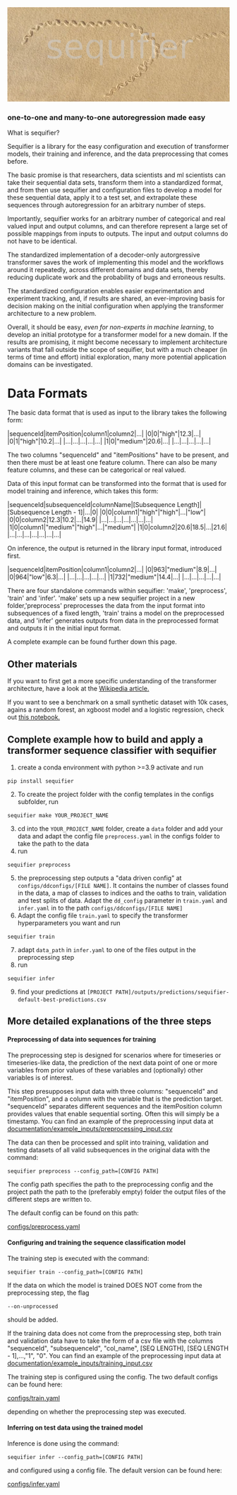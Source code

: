 <img src="./design/sequifier.png">


### one-to-one and many-to-one autoregression made easy


What is sequifier?

Sequifier is a library for the easy configuration and execution of transformer models, their training and inference, and the data preprocessing that comes before.

The basic promise is that researchers, data scientists and ml scientists can take their sequential data sets, transform them into a standardized format, and from then use sequifier and configuration files to develop a model for these sequential data, apply it to a test set, and extrapolate these sequences through autoregression for an arbitrary number of steps.

Importantly, sequifier works for an arbitrary number of categorical and real valued input and output columns, and can therefore represent a large set of possible mappings from inputs to outputs. The input and output columns do not have to be identical.

The standardized implementation of a decoder-only autorgressive transformer saves the work of implementing this model and the workflows around it repeatedly, across different domains and data sets, thereby reducing duplicate work and the probability of bugs and erroneous results.

The standardized configuration enables easier experimentation and experiment tracking, and, if results are shared, an ever-improving basis for decision making on the initial configuration when applying the transformer architecture to a new problem.

Overall, it should be easy, *even for non-experts in machine learning*, to develop an initial prototype for a transformer model for a new domain. If the results are promising, it might become necessary to implement architecture variants that fall outside the scope of sequifier, but with a much cheaper (in terms of time and effort) initial exploration, many more potential application domains can be investigated.

# Data Formats

The basic data format that is used as input to the library takes the following form:

|sequenceId|itemPosition|column1|column2|...|
|0|0|"high"|12.3|...|
|0|1|"high"|10.2|...|
|...|...|...|...|...|
|1|0|"medium"|20.6|...|
|...|...|...|...|...|

The two columns "sequenceId" and "itemPositions" have to be present, and then there must be at least one feature column. There can also be many feature columns, and these can be categorical or real valued.

Data of this input format can be transformed into the format that is used for model training and inference, which takes this form:

|sequenceId|subsequenceId|columnName|[Subsequence Length]|[Subsequence Length - 1]|...|0|
|0|0|column1|"high"|"high"|...|"low"|
|0|0|column2|12.3|10.2|...|14.9|
|...|...|...|...|...|...|...|
|1|0|column1|"medium"|"high"|...|"medium"|
|1|0|column2|20.6|18.5|...|21.6|
|...|...|...|...|...|...|...|

On inference, the output is returned in the library input format, introduced first.

|sequenceId|itemPosition|column1|column2|...|
|0|963|"medium"|8.9|...|
|0|964|"low"|6.3|...|
|...|...|...|...|...|
|1|732|"medium"|14.4|...|
|...|...|...|...|...|


There are four standalone commands within sequifier: 'make', 'preprocess', 'train' and 'infer'. 'make' sets up a new sequifier project in a new folder,'preprocess' preprocesses the data from the input format into subsequences of a fixed length, 'train' trains a model on the preprocessed data, and 'infer' generates outputs from data in the preprocessed format and outputs it in the initial input format.

A complete example can be found further down this page.




## Other materials
If you want to first get a more specific understanding of the transformer architecture, have a look at
the [Wikipedia article.](https://en.wikipedia.org/wiki/Transformer_(machine_learning_model))

If you want to see a benchmark on a small synthetic dataset with 10k cases, agains a random forest,
an xgboost model and a logistic regression, check out [this notebook.](./documentation/demos/benchmark-small-data.ipynb)


## Complete example how to build and apply a transformer sequence classifier with sequifier

1. create a conda environment with python >=3.9 activate and run
```console
pip install sequifier
```
2. To create the project folder with the config templates in the configs subfolder, run
```console
sequifier make YOUR_PROJECT_NAME
```
3. cd into the `YOUR_PROJECT_NAME` folder, create a `data` folder and add your data and adapt the config file `preprocess.yaml` in the configs folder to take the path to the data
4. run
```console
sequifier preprocess
```
5. the preprocessing step outputs a "data driven config" at `configs/ddconfigs/[FILE NAME]`. It contains the number of classes found in the data, a map of classes to indices and the oaths to train, validation and test splits of data. Adapt the `dd_config` parameter in `train.yaml` and `infer.yaml` in to the path `configs/ddconfigs/[FILE NAME]`
6. Adapt the config file `train.yaml` to specify the transformer hyperparameters you want and run
```console
sequifier train
```
7. adapt `data_path` in `infer.yaml` to one of the files output in the preprocessing step
8. run
```console
sequifier infer
```
9. find your predictions at `[PROJECT PATH]/outputs/predictions/sequifier-default-best-predictions.csv`


## More detailed explanations of the three steps
#### Preprocessing of data into sequences for training

The preprocessing step is designed for scenarios where for timeseries or timeseries-like data,
the prediction of the next data point of one or more variables from prior values of these
variables and (optionally) other variables is of interest.

This step presupposes input data with three columns: "sequenceId" and "itemPosition", and a column
with the variable that is the prediction target.
"sequenceId" separates different sequences and the itemPosition column
provides values that enable sequential sorting. Often this will simply be a timestamp.
You can find an example of the preprocessing input data at [documentation/example_inputs/preprocessing_input.csv](./documentation/example_inputs/preprocessing_input.csv)

The data can then be processed and split into training, validation and testing datasets of all
valid subsequences in the original data with the command:

```console
sequifier preprocess --config_path=[CONFIG PATH]
```

The config path specifies the path to the preprocessing config and the project
path the path to the (preferably empty) folder the output files of the different
steps are written to.

The default config can be found on this path:

[configs/preprocess.yaml](./configs/preprocess.yaml)



#### Configuring and training the sequence classification model

The training step is executed with the command:

```console
sequifier train --config_path=[CONFIG PATH]
```

If the data on which the model is trained DOES NOT come from the preprocessing step, the flag

```console
--on-unprocessed
```

should be added.

If the training data does not come from the preprocessing step, both train and validation
data have to take the form of a csv file with the columns "sequenceId", "subsequenceId", "col_name", [SEQ LENGTH], [SEQ LENGTH - 1],...,"1", "0".
You can find an example of the preprocessing input data at [documentation/example_inputs/training_input.csv](./documentation/example_inputs/training_input.csv)

The training step is configured using the config. The two default configs can be found here:

[configs/train.yaml](./configs/train.yaml)

depending on whether the preprocessing step was executed.


#### Inferring on test data using the trained model

Inference is done using the command:

```console
sequifier infer --config_path=[CONFIG PATH]
```

and configured using a config file. The default version can be found here:

[configs/infer.yaml](./configs/infer.yaml)
